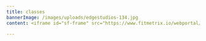 ```yaml
---
title: classes
bannerImage: /images/uploads/edgestudios-134.jpg
content: <iframe id="sf-frame" src="https://www.fitmetrix.io/webportal/classlist/fcad9627-fa64-e811-a973-b9cfd72804d1" scrolling="no"  frameborder="0" width="100%"></iframe>

---
```

